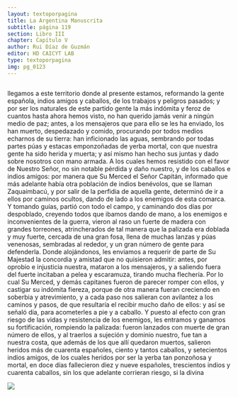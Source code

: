 ```yaml
---
layout: textoporpagina
title: La Argentina Manuscrita
subtitle: página 119
section: Libro III
chapter: Capítulo V
author: Rui Díaz de Guzmán
editor: HD CAICYT LAB
type: textoporpagina
img: pg_0123
---
```


<div class="row">
    <div class="column">
<p>llegamos a este territorio donde al presente estamos, reformando la gente española, indios amigos y caballos, de los trabajos y peligros pasados; y por ser los naturales de este partido gente la más indómita y feroz de cuantos hasta ahora hemos visto, no han querido jamás venir a ningún medio de paz; antes, a los mensajeros que para ello se les ha enviado, los han muerto, despedazado y comido, procurando por todos medios echarnos de su tierra: han inficionado las aguas, sembrando por todas partes púas y estacas emponzoñadas de yerba mortal, con que nuestra gente ha sido herida y muerta; y así mismo han hecho sus juntas y dado sobre nosotros con mano armada. A los cuales hemos resistido con el favor de Nuestro Señor, no sin notable pérdida y daño nuestro, y de los caballos e indios amigos: por manera que Su Merced el Señor Capitán, informado que más adelante había otra población de indios benévolos, que se llaman <persName xml:id="recogito-cbc6ac3f-8bc5-492c-85e0-e7d1527e89c0" ana="tribe">Zaquaimbacú</persName>, y por salir de la perfidia de aquella gente, determinó de ir a ellos por caminos ocultos, dando de lado a los enemigos de esta comarca. Y tomando guías, partió con todo el campo, y caminando dos días por despoblado, creyendo todos que ibamos dando de mano, a los enemigos e inconvenientes de la guerra, vieron al raso un fuerte de madera con grandes torreones, atrincherados de tal manera que la palizada era doblada y muy fuerte, cercada de una gran fosa, llena de muchas lanzas y púas venenosas, sembradas al rededor, y un gran número de gente para defenderla. Donde alojándonos, les enviamos a requerir de parte de Su Majestad la concordia y amistad que no quisieron admitir: antes, por oprobio e injusticia nuestra, mataron a los mensajeros, y a saliendo fuera del fuerte incitaban a pelea y escaramuza, tirando mucha flechería. Por lo cual Su Merced, y demás capitanes fueron de parecer romper con ellos, y castigar su indómita fiereza, porque de otra manera fueran creciendo en soberbia y atrevimiento, y a cada paso nos salieran con avilantez a los caminos y pasos, de que resultaría el recibir mucho daño de ellos: y así se señaló día, para acometerles a pie y a caballo. Y puesto al efecto con gran riesgo de las vidas y resistencia de los enemigos, les entramos y ganamos su fortificación, rompiendo la palizada: fueron lanzados con muerte de gran número de ellos, y al traerlos a sujeción y dominio nuestro, fue tan a nuestra costa, que además de los que allí quedaron muertos, salieron heridos más de cuarenta españoles, ciento y tantos caballos, y setecientos indios amigos, de los cuales heridos por ser la yerba tan ponzoñosa y mortal, en doce días fallecieron diez y nueve españoles, trescientos indios y cuarenta caballos, sin los que adelante corrieran riesgo, si la divina </p></div>

<div class="column">
<a href="{{site.baseurl}}/assets/img/argentina_manuscrita/{{page.img}}.jpg"><img src="{{site.baseurl}}/assets/img/argentina_manuscrita/{{page.img}}.jpg"></a>
</div>
</div>